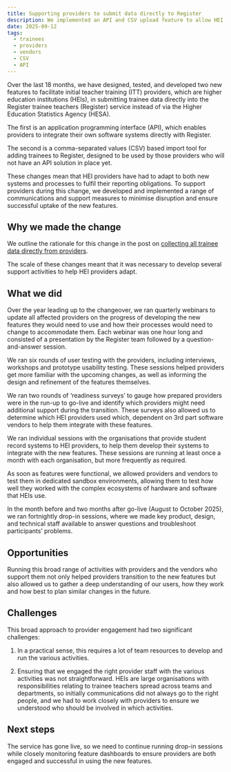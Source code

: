 ```yaml
---
title: Supporting providers to submit data directly to Register
description: We implemented an API and CSV upload feature to allow HEI providers to submit data directly to the Register of trainee teachers
date: 2025-09-12
tags:
  - trainees
  - providers
  - vendors
  - CSV
  - API
---
```


Over the last 18 months, we have designed, tested, and developed two new features to facilitate initial teacher training (ITT) providers, which are higher education institutions (HEIs), in submitting trainee data directly into the Register trainee teachers (Register) service instead of via the Higher Education Statistics Agency (HESA).

The first is an application programming interface (API), which enables providers to integrate their own software systems directly with Register.

The second is a comma-separated values (CSV) based import tool for adding trainees to Register, designed to be used by those providers who will not have an API solution in place yet.

These changes mean that HEI providers have had to adapt to both new systems and processes to fulfil their reporting obligations.  To support providers during this change, we developed and implemented a range of communications and support measures to minimise disruption and ensure successful uptake of the new features.

## Why we made the change

We outline the rationale for this change in the post on [collecting all trainee data directly from providers](/register-trainee-teachers/collecting-all-trainee-data-directly-from-providers/).

The scale of these changes meant that it was necessary to develop several support activities to help HEI providers adapt.

## What we did

Over the year leading up to the changeover, we ran quarterly webinars to update all affected providers on the progress of developing the new features they would need to use and how their processes would need to change to accommodate them. Each webinar was one hour long and consisted of a presentation by the Register team followed by a question-and-answer session.

We ran six rounds of user testing with the providers, including interviews, workshops and prototype usability testing. These sessions helped providers get more familiar with the upcoming changes, as well as informing the design and refinement of the features themselves.

We ran two rounds of ‘readiness surveys’ to gauge how prepared providers were in the run-up to go-live and identify which providers might need additional support during the transition. These surveys also allowed us to determine which HEI providers used which, dependent on 3rd part software vendors to help them integrate with these features.

We ran individual sessions with the organisations that provide student record systems to HEI providers, to help them develop their systems to integrate with the new features. These sessions are running at least once a month with each organisation, but more frequently as required.

As soon as features were functional, we allowed providers and vendors to test them in dedicated sandbox environments, allowing them to test how well they worked with the complex ecosystems of hardware and software that HEIs use.

In the month before and two months after go-live (August to October 2025), we ran fortnightly drop-in sessions, where we made key product, design, and technical staff available to answer questions and troubleshoot participants’ problems.

## Opportunities

Running this broad range of activities with providers and the vendors who support them not only helped providers transition to the new features but also allowed us to gather a deep understanding of our users, how they work and how best to plan similar changes in the future.

## Challenges

This broad approach to provider engagement had two significant challenges:

1. In a practical sense, this requires a lot of team resources to develop and run the various activities.

2. Ensuring that we engaged the right provider staff with the various activities was not straightforward. HEIs are large organisations with responsibilities relating to trainee teachers spread across teams and departments, so initially communications did not always go to the right people, and we had to work closely with providers to ensure we understood who should be involved in which activities.

## Next steps

The service has gone live, so we need to continue running drop-in sessions while closely monitoring feature dashboards to ensure providers are both engaged and successful in using the new features.
